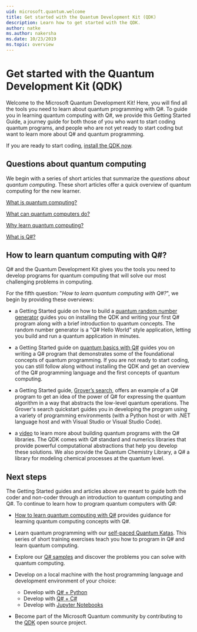 ```yaml
---
uid: microsoft.quantum.welcome
title: Get started with the Quantum Development Kit (QDK)
description: Learn how to get started with the QDK. 
author: natke
ms.author: nakersha
ms.date: 10/23/2019
ms.topic: overview
---
```


# Get started with the Quantum Development Kit (QDK)

Welcome to the Microsoft Quantum Development Kit!  Here, you will find all the tools you need to learn about quantum programming with Q#.  To guide you in learning quantum computing with Q#, we provide this Getting Started Guide, a journey guide for both those of you who want to start coding quantum programs, and people who are not yet ready to start coding but want to learn more about Q# and quantum programming. 

If you are ready to start coding, [install the QDK now](xref:microsoft.quantum.install).

## Questions about quantum computing

We begin with a series of short articles that summarize the _questions about quantum computing_. These short articles offer a quick overview of quantum computing for the new learner.

[What is quantum computing?](xref:microsoft.quantum.overview.what)

[What can quantum computers do?](xref:microsoft.quantum.overview.computers)

[Why learn quantum computing?](xref:microsoft.quantum.overview.why)

[What is Q#?](xref:microsoft.quantum.overview.qsharp)

## How to learn quantum computing with Q#?

Q# and the Quantum Development Kit gives you the tools you need to develop programs for quantum computing that will solve our most challenging problems in computing.

For the fifth question:  "_How to learn quantum computing with Q#?_", we begin by providing these overviews:

* a Getting Started guide on how to build a [quantum random number generator](xref:microsoft.quantum.quickstarts.qrng) guides you on installing the QDK and writing your first Q# program along with a brief introduction to quantum concepts. The random number generator is a "Q# Hello World" style application, letting you build and run a quantum application in minutes.

* a Getting Started guide on [quantum basics with Q#](xref:microsoft.quantum.write-program) guides you on writing a Q# program that demonstrates some of the foundational concepts of quantum programming. If you are not ready to start coding, you can still follow along without installing the QDK and get an overview of the Q# programming language and the first concepts of quantum computing.

* a Getting Started guide, [Grover’s search](xref:microsoft.quantum.quickstarts.search), offers an example of a Q# program to get an idea of the power of Q# for expressing the quantum algorithm in a way that abstracts the low-level quantum operations.  The Grover's search quickstart guides you in developing the program using a variety of programming environments (with a Python host or with .NET language host and with Visual Studio or Visual Studio Code).

* a [video](https://www.microsoft.com/videoplayer/embed/RE2JOJf) to learn more about building quantum programs with the Q# libraries.  The QDK comes with Q# standard and numerics libraries that provide powerful computational abstractions that help you develop these solutions. We also provide the Quantum Chemistry Library, a Q# a library for modeling chemical processes at the quantum level.

## Next steps

The Getting Started guides and articles above are meant to guide both the coder and non-coder through an introduction to quantum computing and Q#.  To continue to learn how to program quantum computers with Q#:

* [How to learn quantum computing with Q#](xref:microsoft.quantum.overview.learn) provides guidance for learning quantum computing concepts with Q#.

* Learn quantum programming with our [self-paced Quantum Katas](https://aka.ms/try-quantum-katas). This series of short training exercises teach you how to program in Q# and learn quantum computing.

* Explore our [Q# samples](https://docs.microsoft.com/samples/browse/?languages=qsharp) and discover the problems you can solve with quantum computing.

* Develop on a local machine with the host programming language and development environment of your choice:
  * Develop with [Q# + Python](xref:microsoft.quantum.install.python)
  * Develop with [Q# + C#](xref:microsoft.quantum.install.cs)
  * Develop with [Jupyter Notebooks](xref:microsoft.quantum.install.jupyter)

* Become part of the Microsoft Quantum community by contributing to the [QDK](xref:microsoft.quantum.contributing) open source project.
